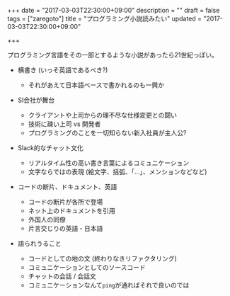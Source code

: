 +++
date = "2017-03-03T22:30:00+09:00"
description = ""
draft = false
tags = ["zaregoto"]
title = "プログラミング小説読みたい"
updated = "2017-03-03T22:30:00+09:00"

+++

プログラミング言語をその一部とするような小説があったら21世紀っぽい。

- 横書き (いっそ英語であるべき?)
    - それがあえて日本語ベースで書かれるのも一興か

- SI会社が舞台
    - クライアントや上司からの理不尽な仕様変更との闘い
    - 技術に疎い上司 vs 開発者
    - プログラミングのことを一切知らない新入社員が主人公?

- Slack的なチャット文化
    - リアルタイム性の高い書き言葉によるコミュニケーション
    - 文字ならではの表現 (絵文字、括弧、「...」、メンションなどなど)

- コードの断片、ドキュメント、英語
    - コードの断片が各所で登場
    - ネット上のドキュメントを引用
    - 外国人の同僚
    - 片言交じりの英語・日本語

- 語られうること
    - コードとしての地の文 (終わりなきリファクタリング)
    - コミュニケーションとしてのソースコード
    - チャットの会話 / 会話文
    - コミュニケーションなんて`ping`が通ればそれで良いのでは
